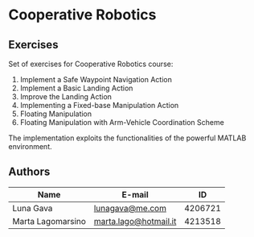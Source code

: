 # Cooperative Robotics
## Exercises

Set of exercises for Cooperative Robotics course:   
  1. Implement a Safe Waypoint Navigation Action
  2. Implement a Basic Landing Action
  3. Improve the Landing Action
  4. Implementing a Fixed-base Manipulation Action
  5. Floating Manipulation
  6. Floating Manipulation with Arm-Vehicle Coordination Scheme

The implementation exploits the functionalities of the powerful MATLAB environment.
 
## Authors
| Name | E-mail | ID |
|------|--------|--------|
| Luna Gava| lunagava@me.com | 4206721 |
| Marta Lagomarsino | marta.lago@hotmail.it | 4213518 |


